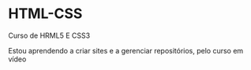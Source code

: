 # HTML-CSS
Curso de HRML5 E CSS3

Estou aprendendo a criar sites e a gerenciar repositórios, pelo curso em vídeo 